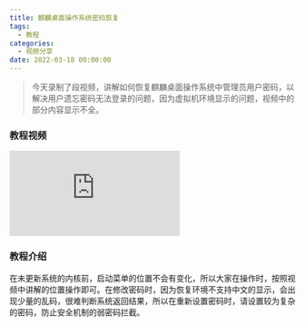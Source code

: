 ```yaml
---
title: 麒麟桌面操作系统密码恢复
tags:
  - 教程
categories:
  - 视频分享
date: 2022-03-18 00:00:00
---
```


> 今天录制了段视频，讲解如何恢复麒麟桌面操作系统中管理员用户密码，以解决用户遗忘密码无法登录的问题，因为虚拟机环境显示的问题，视频中的部分内容显示不全。

<!-- more -->

### 教程视频

<iframe class="b-video" src="https://player.bilibili.com/player.html?bvid=BV1Cq4y147By&page=1" scrolling="no" border="0" frameborder="no" framespacing="0" allowfullscreen="true"> </iframe>

### 教程介绍

在未更新系统的内核前，启动菜单的位置不会有变化，所以大家在操作时，按照视频中讲解的位置操作即可。在修改密码时，因为恢复环境不支持中文的显示，会出现少量的乱码，很难判断系统返回结果，所以在重新设置密码时，请设置较为复杂的密码，防止安全机制的弱密码拦截。
